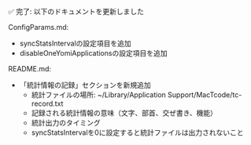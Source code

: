 ✅ 完了: 以下のドキュメントを更新しました

ConfigParams.md:
- syncStatsIntervalの設定項目を追加
- disableOneYomiApplicationsの設定項目を追加

README.md:
- 「統計情報の記録」セクションを新規追加
  - 統計ファイルの場所: ~/Library/Application Support/MacTcode/tc-record.txt
  - 記録される統計情報の意味（文字、部首、交ぜ書き、機能）
  - 統計出力のタイミング
  - syncStatsIntervalを0に設定すると統計ファイルは出力されないこと
